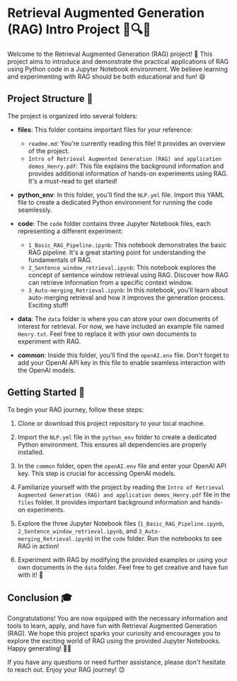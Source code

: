 # Retrieval Augmented Generation (RAG) Intro Project 🤖🔍📝

Welcome to the Retrieval Augmented Generation (RAG) project! 🎉 This project aims to introduce and demonstrate the practical applications of RAG using Python code in a Jupyter Notebook environment. We believe learning and experimenting with RAG should be both educational and fun! 😄

## Project Structure 📂

The project is organized into several folders:

- **files**: This folder contains important files for your reference:

  - `readme.md`: You're currently reading this file! It provides an overview of the project.
  - `Intro of Retrieval Augmented Generation (RAG) and application demos_Henry.pdf`: This file explains the background information and provides additional information of hands-on experiments using RAG. It's a must-read to get started!

- **python_env**: In this folder, you'll find the `NLP.yml` file. Import this YAML file to create a dedicated Python environment for running the code seamlessly.

- **code**: The `code` folder contains three Jupyter Notebook files, each representing a different experiment:

  - `1_Basic_RAG_Pipeline.ipynb`: This notebook demonstrates the basic RAG pipeline. It's a great starting point for understanding the fundamentals of RAG.
  - `2_Sentence_window_retrieval.ipynb`: This notebook explores the concept of sentence window retrieval using RAG. Discover how RAG can retrieve information from a specific context window.
  - `3_Auto-merging_Retrieval.ipynb`: In this notebook, you'll learn about auto-merging retrieval and how it improves the generation process. Exciting stuff!

- **data**: The `data` folder is where you can store your own documents of interest for retrieval. For now, we have included an example file named `Henry.txt`. Feel free to replace it with your own documents to experiment with RAG.

- **common**: Inside this folder, you'll find the `openAI.env` file. Don't forget to add your OpenAI API key in this file to enable seamless interaction with the OpenAI models.

## Getting Started 🚀

To begin your RAG journey, follow these steps:

1. Clone or download this project repository to your local machine.

2. Import the `NLP.yml` file in the `python_env` folder to create a dedicated Python environment. This ensures all dependencies are properly installed.

3. In the `common` folder, open the `openAI.env` file and enter your OpenAI API key. This step is crucial for accessing OpenAI models.

4. Familiarize yourself with the project by reading the `Intro of Retrieval Augmented Generation (RAG) and application demos_Henry.pdf` file in the `files` folder. It provides important background information and hands-on experiments.

5. Explore the three Jupyter Notebook files (`1_Basic_RAG_Pipeline.ipynb`, `2_Sentence_window_retrieval.ipynb`, and `3_Auto-merging_Retrieval.ipynb`) in the `code` folder. Run the notebooks to see RAG in action!

6. Experiment with RAG by modifying the provided examples or using your own documents in the `data` folder. Feel free to get creative and have fun with it! 🎊

## Conclusion 🎓

Congratulations! You are now equipped with the necessary information and tools to learn, apply, and have fun with Retrieval Augmented Generation (RAG). We hope this project sparks your curiosity and encourages you to explore the exciting world of RAG using the provided Jupyter Notebooks. Happy generating! 🤖💡

If you have any questions or need further assistance, please don't hesitate to reach out. Enjoy your RAG journey! 😊
